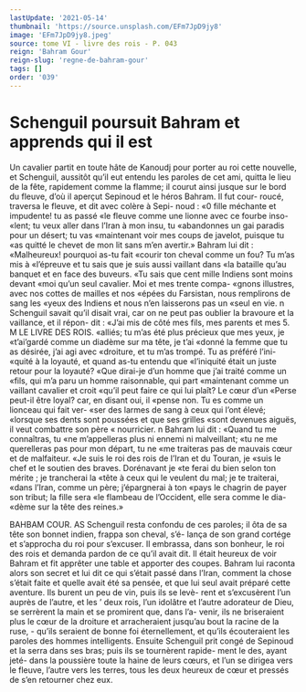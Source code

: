 ```yaml
---
lastUpdate: '2021-05-14'
thumbnail: 'https://source.unsplash.com/EFm7JpD9jy8'
image: 'EFm7JpD9jy8.jpeg'
source: tome VI - livre des rois - P. 043
reign: 'Bahram Gour'
reign-slug: 'regne-de-bahram-gour'
tags: []
order: '039'
---
```


# Schenguil poursuit Bahram et apprends qui il est

Un cavalier partit en toute hâte de Kanoudj pour porter au roi cette nouvelle, et Schenguil, aussitôt qu’il eut entendu les paroles de cet ami, quitta le lieu de la fête, rapidement comme la flamme; il courut ainsi jusque sur le bord du fleuve, d’où il aperçut Sepinoud et le héros Bahram. Il fut cour-
roucé, traversa le fleuve, et dit avec colère à Sepi- noud : «0 fille méchante et impudente! tu as passé
«le fleuve comme une lionne avec ce fourbe inso- «lent; tu veux aller dans l’Iran à mon insu, tu «abandonnes un gai paradis pour un désert; tu vas «maintenant voir mes coups de javelot, puisque tu «as quitté le chevet de mon lit sans m’en avertir.»
Bahram lui dit : «Malheureux! pourquoi as-tu fait «courir ton cheval comme un fou? Tu m’as mis à «l’épreuve et tu sais que je suis aussi vaillant dans
«la bataille qu’au banquet et en face des buveurs. «Tu sais que cent mille Indiens sont moins devant «moi qu’un seul cavalier. Moi et mes trente compa- «gnons illustres, avec nos cottes de mailles et nos
«épées du Farsistan, nous remplirons de sang les «yeux des Indiens et nous n’en laisserons pas un «seul en vie. n
Schenguil savait qu’il disait vrai, car on ne peut pas oublier la bravoure et la vaillance, et il répon- dit : «J’ai mis de côté mes fils, mes parents et mes 5.
M LE LIVRE DES ROIS. «alliés; tu m’as été plus précieux que mes yeux, je
«t’ai’gardé comme un diadème sur ma tête, je t’ai
«donné la femme que tu as désirée, j’ai agi avec
«droiture, et tu m’as trompé. Tu as préféré l’ini-
«quité à la loyauté, et quand as-tu entendu que «l’iniquité était un juste retour pour la loyauté?
«Que dirai-je d’un homme que j’ai traité comme un
«fils, qui m’a paru un homme raisonnable, qui part «maintenant comme un vaillant cavalier et croit «qu’il peut faire ce qui lui plaît? Le cœur d’un
«Perse peut-il être loyal? car, en disant oui, il «pense non. Tu es comme un lionceau qui fait ver- «ser des larmes de sang à ceux qui l’ont élevé;
«lorsque ses dents sont poussées et que ses grilles «sont devenues aiguës, il veut combattre son père
« nourricier. n
Bahram lui dit : «Quand tu me connaîtras, tu «ne m’appelleras plus ni ennemi ni malveillant;
«tu ne me querelleras pas pour mon départ, tu ne «me traiteras pas de mauvais cœur et de malfaiteur. «Je suis le roi des rois de l’Iran et du Touran, je «suis le chef et le soutien des braves. Dorénavant je «te ferai du bien selon ton mérite ; je trancherai la «tête à ceux qui le veulent du mal; je te traiterai, «dans l’Iran, comme un père; j’épargnerai à ton
«pays le chagrin de payer son tribut; la fille sera «le flambeau de l’Occident, elle sera comme le dia- «dème sur la tête des reines.»

BAHBAM COUR. AS Schenguil resta confondu de ces paroles; il ôta
de sa tête son bonnet indien, frappa son cheval, s’é-
lança de son grand cortége et s’approcha du roi
pour s’excuser. Il embrassa, dans son bonheur, le
roi des rois et demanda pardon de ce qu’il avait dit.
Il était heureux de voir Bahram et fit apprêter une table et apporter des coupes. Bahram lui raconta alors son secret et lui dit ce qui s’était passé dans
l’Iran, comment la chose s’était faite et quelle avait
été sa pensée, et que lui seul avait préparé cette
aventure. Ils burent un peu de vin, puis ils se levè- rent et s’excusèrent l’un auprès de l’autre, et les ’
deux rois, l’un idolâtre et l’autre adorateur de Dieu,
se serrèrent la main et se promirent que, dans l’a- venir, ils ne briseraient plus le cœur de la droiture et arracheraient jusqu’au bout la racine de la ruse, - qu’ils seraient de bonne foi éternellement, et qu’ils écouteraient les paroles des hommes intelligents.
Ensuite Schenguil prit congé de Sepinoud et la serra dans ses bras; puis ils se tournèrent rapide- ment le des, ayant jeté- dans la poussière toute la haine de leurs cœurs, et l’un se dirigea vers le fleuve, l’autre vers les terres, tous les deux heureux de cœur et pressés de s’en retourner chez eux.
